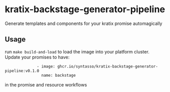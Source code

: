 # kratix-backstage-generator-pipeline
Generate templates and components for your kratix promise automagically

## Usage
run `make build-and-load` to load the image into your platform cluster. Update
your promises to have:
```
              - image: ghcr.io/syntasso/kratix-backstage-generator-pipeline:v0.1.0
                name: backstage

```

in the promise and resource workflows
